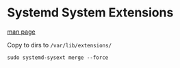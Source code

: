 # Systemd System Extensions

[man page](https://www.freedesktop.org/software/systemd/man/latest/systemd-sysext.html)

Copy to dirs to `/var/lib/extensions/`

```
sudo systemd-sysext merge --force
```
